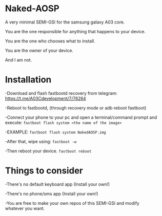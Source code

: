 # Naked-AOSP
A very minimal SEMI-GSI for the samsung galaxy A03 core.


You are the one responsible for anything that happens to your device.

You are the one who chooses what to install.

You are the owner of your device.

And I am not.


# Installation
-Download and flash fastbootd recovery from telegram: https://t.me/A03Cdevelopment/7/76264

-Reboot to fastbootd, (through recovery mode or adb reboot fastboot)

-Connect your phone to your pc and open a terminal/command prompt and execute: `fastboot flash system <the name of the image>`

-EXAMPLE: `fastboot flash system NakedAOSP.img`

-After that, wipe using: `fastboot -w`

-Then reboot your device. `fastboot reboot`


# Things to consider
-There's no default keyboard app (Install your own!)

-There's no phone/sms app (Install your own!)

-You are free to make your own repos of this SEMI-GSI and modify whatever you want.

